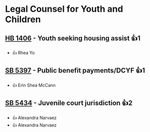 # Legal Counsel for Youth and Children

## [HB 1406](/bill/2023-24/hb/1406/) - Youth seeking housing assist 👍1  
* 👍 Rhea Yo

## [SB 5397](/bill/2023-24/sb/5397/) - Public benefit payments/DCYF 👍1  
* 👍 Erin Shea McCann

## [SB 5434](/bill/2023-24/sb/5434/) - Juvenile court jurisdiction 👍2  
* 👍 Alexandra Narvaez
* 👍 Alexandra Narvaez